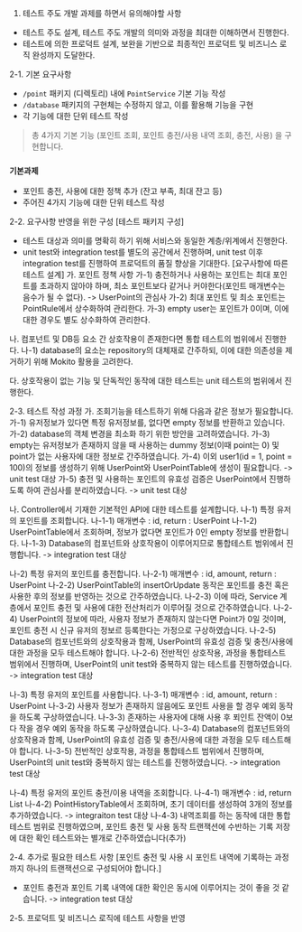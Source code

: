 1. 테스트 주도 개발 과제를 하면서 유의해야할 사항
- 테스트 주도 설계, 테스트 주도 개발의 의미와 과정을 최대한 이해하면서 진행한다.
- 테스트에 의한 프로덕트 설계, 보완을 기반으로 최종적인 프로덕트 및 비즈니스 로직 완성까지 도달한다.

2-1. 기본 요구사항
- `/point` 패키지 (디렉토리) 내에 `PointService` 기본 기능 작성
- `/database` 패키지의 구현체는 수정하지 않고, 이를 활용해 기능을 구현
- 각 기능에 대한 단위 테스트 작성

> 총 4가지 기본 기능 (포인트 조회, 포인트 충전/사용 내역 조회, 충전, 사용) 을 구현합니다.
> 

### `기본과제`

- 포인트 충전, 사용에 대한 정책 추가 (잔고 부족, 최대 잔고 등)
- 주어진 4가지 기능에 대한 단위 테스트 작성

2-2. 요구사항 반영을 위한 구성
[테스트 패키지 구성]
 - 테스트 대상과 의미를 명확히 하기 위해 서비스와 동일한 계층/위계에서 진행한다.
 - unit test와 integration test를 별도의 공간에서 진행하며, unit test 이후 integration test를 진행하여 프로덕트의 품질 향상을 기대한다.
[요구사항에 따른 테스트 설계]
 가. 포인트 정책 사항 
 가-1) 충전하거나 사용하는 포인트는 최대 포인트를 초과하지 않아야 하며, 최소 포인트보다 같거나 커야한다(포인트 매개변수는 음수가 될 수 없다). -> UserPoint의 관심사
 가-2) 최대 포인트 및 최소 포인트는 PointRule에서 상수화하여 관리한다.
 가-3) empty user는 포인트가 0이며, 이에 대한 경우도 별도 상수화하여 관리한다.
 
 나. 컴포넌트 및 DB등 요소 간 상호작용이 존재한다면 통합 테스트의 범위에서 진행한다.
 나-1) database의 요소는 repository의 대체재로 간주하되, 이에 대한 의존성을 제거하기 위해 Mokito 활용을 고려한다.
 
 다. 상호작용이 없는 기능 및 단독적인 동작에 대한 테스트는 unit 테스트의 범위에서 진행한다.
 
2-3. 테스트 작성 과정
 가. 조회기능을 테스트하기 위해 다음과 같은 정보가 필요합니다.
 가-1) 유저정보가 있다면 특정 유저정보를, 없다면 empty 정보를 반환하고 있습니다.
 가-2) database의 객체 변경을 최소화 하기 위한 방안을 고려하였습니다.
 가-3) empty는 유저정보가 존재하지 않을 때 사용하는 dummy 정보(이때 point는 0) 및 point가 없는 사용자에 대한 정보로 간주하였습니다.
 가-4) 이외 user1(id = 1, point = 100)의 정보를 생성하기 위해 UserPoint와 UserPointTable에 생성이 필요합니다. -> unit test 대상
 가-5) 충전 및 사용하는 포인트의 유효성 검증은 UserPoint에서 진행하도록 하여 관심사를 분리하였습니다. -> unit test 대상
 
 나. Controller에서 기재한 기본적인 API에 대한 테스트를 설계합니다.
 나-1) 특정 유저의 포인트를 조회합니다.
 나-1-1) 매개변수 : id, return : UserPoint
 나-1-2) UserPointTable에서 조회하며, 정보가 없다면 포인트가 0인 empty 정보를 반환합니다.
 나-1-3) Database의 컴포넌트와 상호작용이 이루어지므로 통합테스트 범위에서 진행합니다. -> integration test 대상
 
 나-2) 특정 유저의 포인트를 충전합니다.
 나-2-1) 매개변수 : id, amount, return : UserPoint
 나-2-2) UserPointTable의 insertOrUpdate 동작은 포인트를 충전 혹은 사용한 후의 정보를 반영하는 것으로 간주하였습니다.
 나-2-3) 이에 따라, Service 계층에서 포인트 충전 및 사용에 대한 전산처리가 이루어질 것으로 간주하였습니다.
 나-2-4) UserPoint의 정보에 따라, 사용자 정보가 존재하지 않는다면 Point가 0일 것이며, 포인트 충전 시 신규 유저의 정보르 등록한다는 가정으로 구상하였습니다.
 나-2-5) Database의 컴포넌트와의 상호작용과 함께, UserPoint의 유효성 검증 및 충전/사용에 대한 과정을 모두 테스트해야 합니다.
 나-2-6) 전반적인 상호작용, 과정을 통합테스트 범위에서 진행하며, UserPoint의 unit test와 중복하지 않는 테스트를 진행하였습니다. -> integration test 대상
 
 나-3) 특정 유저의 포인트를 사용합니다.
 나-3-1) 매개변수 : id, amount, return : UserPoint
 나-3-2) 사용자 정보가 존재하지 않음에도 포인트 사용을 할 경우 예외 동작을 하도록 구상하였습니다.
 나-3-3) 존재하는 사용자에 대해 사용 후 푀인트 잔액이 0보다 작을 경우 예외 동작을 하도록 구상하였습니다.
 나-3-4) Database의 컴포넌트와의 상호작용과 함께, UserPoint의 유효성 검증 및 충전/사용에 대한 과정을 모두 테스트해야 합니다.
 나-3-5) 전반적인 상호작용, 과정을 통합테스트 범위에서 진행하며, UserPoint의 unit test와 중복하지 않는 테스트를 진행하였습니다. -> integration test 대상
 
 나-4) 특정 유저의 포인트 충전/이용 내역을 조회합니다.
 나-4-1) 매개변수 : id, return List<UserPointHistory>
 나-4-2) PointHistoryTable에서 조회하며, 초기 데이터를 생성하여 3개의 정보를 추가하였습니다. -> integraiton test 대상
 나-4-3) 내역조회를 하는 동작에 대한 통합 테스트 범위로 진행하였으며, 포인트 충전 및 사용 동작 트랜잭션에 수반하는 기록 저장에 대한 확인 테스트와는 별개로 간주하였습니다(추가)
 
2-4. 추가로 필요한 테스트 사항
[포인트 충전 및 사용 시 포인트 내역에 기록하는 과정까지 하나의 트랜잭션으로 구성되어야 합니다.]
 - 포인트 충전과 포인트 기록 내역에 대한 확인은 동시에 이루어지는 것이 좋을 것 같습니다. -> integration test 대상
 
2-5. 프로덕트 및 비즈니스 로직에 테스트 사항을 반영